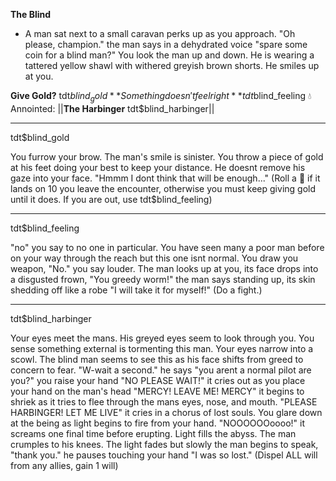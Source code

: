 **__The Blind__**
- A man sat next to a small caravan perks up as you approach. "Oh please, champion." the man says in a dehydrated voice "spare some coin for a blind man?" You look the man up and down. He is wearing a tattered yellow shawl with withered greyish brown shorts. He smiles up at you.

**Give Gold?** tdt$blind_gold
**Something doesn't feel right** tdt$blind_feeling
:droplet: Annointed: ||**The Harbinger** tdt$blind_harbinger||

-------------
tdt$blind_gold

You furrow your brow. The man's smile is sinister. You throw a piece of gold at his feet doing your best to keep your distance. He doesnt remove his gaze into your face. "Hmmm I dont think that will be enough..." (Roll a :game_die: if it lands on 10 you leave the encounter, otherwise you must keep giving gold until it does. If you are out, use tdt$blind_feeling)

-------------
tdt$blind_feeling

"no" you say to no one in particular. You have seen many a poor man before on your way through the reach but this one isnt normal. You draw you weapon, "No." you say louder. The man looks up at you, its face drops into a disgusted frown, "You greedy worm!" the man says standing up, its skin shedding off like a robe "I will take it for myself!" (Do a fight.)

-------------
tdt$blind_harbinger

Your eyes meet the mans. His greyed eyes seem to look through you. You sense something external is tormenting this man. Your eyes narrow into a scowl. The blind man seems to see this as his face shifts from greed to concern to fear. "W-wait a second." he says "you arent a normal pilot are you?" you raise your hand "NO PLEASE WAIT!" it cries out as you place your hand on the man's head "MERCY! LEAVE ME! MERCY" it begins to shriek as it tries to flee through the mans eyes, nose, and mouth. "PLEASE HARBINGER! LET ME LIVE" it cries in a chorus of lost souls. You glare down at the being as light begins to fire from your hand. "NOOOOOOoooo!" it screams one final time before erupting. Light fills the abyss. The man crumples to his knees. The light fades but slowly the man begins to speak, "thank you." he pauses touching your hand "I was so lost." (Dispel ALL will from any allies, gain 1 will)
